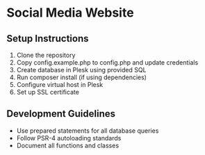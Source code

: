 # Social Media Website

## Setup Instructions
1. Clone the repository
2. Copy config.example.php to config.php and update credentials
3. Create database in Plesk using provided SQL
4. Run composer install (if using dependencies)
5. Configure virtual host in Plesk
6. Set up SSL certificate

## Development Guidelines
- Use prepared statements for all database queries
- Follow PSR-4 autoloading standards
- Document all functions and classes